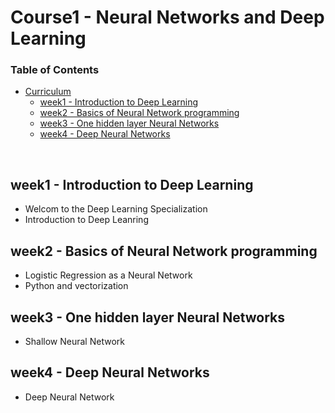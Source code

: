 # Course1 - Neural Networks and Deep Learning

### Table of Contents

- [Curriculum](#curriculum)
  - [week1 - Introduction to Deep Learning](#week1---introduction-to-deep-learning)
  - [week2 -  Basics of Neural Network programming](https://github.com/jmcheon/deep_learning_specialization/tree/main/Course1/week2)
  - [week3 - One hidden layer Neural Networks](#week3---one-hidden-layer-neural-networks)
  - [week4 - Deep Neural Networks](#week4---deep-neural-networks)
<br/>

## week1 - Introduction to Deep Learning

- Welcom to the Deep Learning Specialization
- Introduction to Deep Leanring

## week2 -  Basics of Neural Network programming

- Logistic Regression as a Neural Network
- Python and vectorization

## week3 - One hidden layer Neural Networks
- Shallow Neural Network

## week4 - Deep Neural Networks
- Deep Neural Network
